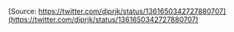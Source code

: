 [Source: https://twitter.com/diprjk/status/1361650342727880707](https://twitter.com/diprjk/status/1361650342727880707)
